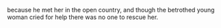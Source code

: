 because he met her in the open country, and though the betrothed young woman cried for help there was no one to rescue her.
